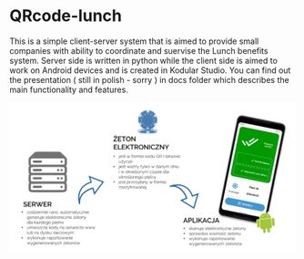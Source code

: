# QRcode-lunch

This is a simple client-server system that is aimed to provide small companies with ability to coordinate and suervise the Lunch benefits system.
Server side is written in python while the client side is aimed to work on Android devices and is created in Kodular Studio.
You can find out the presentation ( still in polish - sorry ) in docs folder which describes the main functionality and features.

![Aplication diagram](https://github.com/romsok24/QRcode-lunch/blob/master/qr_images/QRLunch%20-%20plansza.png)

